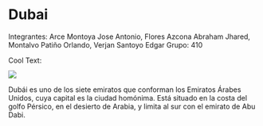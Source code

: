# Dubai
Integrantes: Arce Montoya Jose Antonio, Flores Azcona Abraham Jhared, Montalvo Patiño Orlando, Verjan Santoyo Edgar
Grupo: 410

<a href="http://es.cooltext.com" target="_top"><img src="https://cooltext.com/images/ct_pixel.gif" width="80" height="15" alt="Cool Text: Generador de Logotipos y Gráficos." border="0" /></a>

![](https://images.cooltext.com/5136743.png)


Dubái es uno de los siete emiratos que conforman los Emiratos Árabes Unidos, cuya capital es la ciudad homónima. Está situado en la costa del golfo Pérsico, en el desierto de Arabia, y limita al sur con el emirato de Abu Dabi. 
